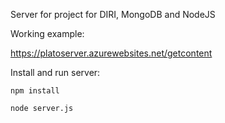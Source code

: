 Server for project for DIRI, MongoDB and NodeJS

Working example:

https://platoserver.azurewebsites.net/getcontent


Install and run server:

`npm install`

`node server.js`

